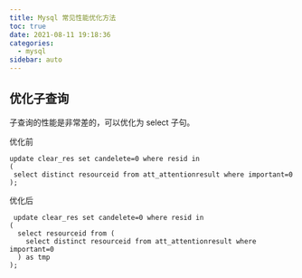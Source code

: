 ```yaml
---
title: Mysql 常见性能优化方法
toc: true
date: 2021-08-11 19:18:36
categories:
  - mysql
sidebar: auto
---
```


## 优化子查询

子查询的性能是非常差的，可以优化为 select 子句。

优化前

```
update clear_res set candelete=0 where resid in
(
 select distinct resourceid from att_attentionresult where important=0
);
```

优化后

```
 update clear_res set candelete=0 where resid in
(
  select resourceid from (
    select distinct resourceid from att_attentionresult where important=0
  ) as tmp
);
```
